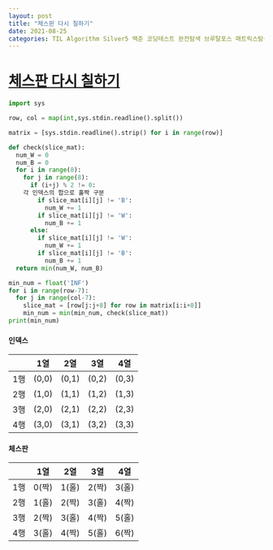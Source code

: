 ```yaml
---
layout: post
title: "체스판 다시 칠하기"
date: 2021-08-25
categories: TIL Algorithm Silver5 백준 코딩테스트 완전탐색 브루탈포스 매트릭스탐색
---
```


# [체스판 다시 칠하기](https://www.acmicpc.net/problem/1018)

```python
import sys

row, col = map(int,sys.stdin.readline().split())

matrix = [sys.stdin.readline().strip() for i in range(row)]

def check(slice_mat):
  num_W = 0
  num_B = 0
  for i in range(8):
    for j in range(8):
      if (i+j) % 2 != 0:
    각 인덱스의 합으로 홀짝 구분
        if slice_mat[i][j] != 'B':
          num_W += 1
        if slice_mat[i][j] != 'W':
          num_B += 1
      else:
        if slice_mat[i][j] != 'W':
          num_W += 1
        if slice_mat[i][j] != 'B':
          num_B += 1
  return min(num_W, num_B)

min_num = float('INF')
for i in range(row-7):
  for j in range(col-7):
    slice_mat = [row[j:j+8] for row in matrix[i:i+8]]
    min_num = min(min_num, check(slice_mat))
print(min_num)
```

#### 인덱스

|     |  1열  |  2열  |  3열  |  4열  |
| :-: | :---: | :---: | :---: | :---: |
| 1행 | (0,0) | (0,1) | (0,2) | (0,3) |
| 2행 | (1,0) | (1,1) | (1,2) | (1,3) |
| 3행 | (2,0) | (2,1) | (2,2) | (2,3) |
| 4행 | (3,0) | (3,1) | (3,2) | (3,3) |

#### 체스판

|     |  1열  |  2열  |  3열  |  4열  |
| :-: | :---: | :---: | :---: | :---: |
| 1행 | 0(짝) | 1(홀) | 2(짝) | 3(홀) |
| 2행 | 1(홀) | 2(짝) | 3(홀) | 4(짝) |
| 3행 | 2(짝) | 3(홀) | 4(짝) | 5(홀) |
| 4행 | 3(홀) | 4(짝) | 5(홀) | 6(짝) |
